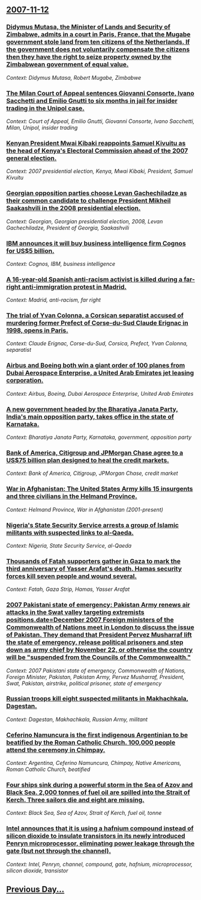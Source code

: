 ## [2007-11-12](/news/2007/11/12/index.md)

### [ Didymus Mutasa, the Minister of Lands and Security of Zimbabwe, admits in a court in Paris, France, that the Mugabe government stole land from ten citizens of the Netherlands. If the government does not voluntarily compensate the citizens then they have the right to seize property owned by the Zimbabwean government of equal value. ](/news/2007/11/12/didymus-mutasa-the-minister-of-lands-and-security-of-zimbabwe-admits-in-a-court-in-paris-france-that-the-mugabe-government-stole-land-f.md)
_Context: Didymus Mutasa, Robert Mugabe, Zimbabwe_

### [ The Milan Court of Appeal sentences Giovanni Consorte, Ivano Sacchetti and Emilio Gnutti to six months in jail for insider trading in the Unipol case. ](/news/2007/11/12/the-milan-court-of-appeal-sentences-giovanni-consorte-ivano-sacchetti-and-emilio-gnutti-to-six-months-in-jail-for-insider-trading-in-the-u.md)
_Context: Court of Appeal, Emilio Gnutti, Giovanni Consorte, Ivano Sacchetti, Milan, Unipol, insider trading_

### [ Kenyan President Mwai Kibaki reappoints Samuel Kivuitu as the head of Kenya's Electoral Commission ahead of the 2007 general election. ](/news/2007/11/12/kenyan-president-mwai-kibaki-reappoints-samuel-kivuitu-as-the-head-of-kenya-s-electoral-commission-ahead-of-the-2007-general-election.md)
_Context: 2007 presidential election, Kenya, Mwai Kibaki, President, Samuel Kivuitu_

### [ Georgian opposition parties choose Levan Gachechiladze as their common candidate to challenge President Mikheil Saakashvili in the 2008 presidential election. ](/news/2007/11/12/georgian-opposition-parties-choose-levan-gachechiladze-as-their-common-candidate-to-challenge-president-mikheil-saakashvili-in-the-2008-pre.md)
_Context: Georgian, Georgian presidential election, 2008, Levan Gachechiladze, President of Georgia, Saakashvili_

### [ IBM announces it will buy business intelligence firm Cognos for US$5 billion. ](/news/2007/11/12/ibm-announces-it-will-buy-business-intelligence-firm-cognos-for-us-5-billion.md)
_Context: Cognos, IBM, business intelligence_

### [ A 16-year-old Spanish anti-racism activist is killed during a far-right anti-immigration protest in Madrid. ](/news/2007/11/12/a-16-year-old-spanish-anti-racism-activist-is-killed-during-a-far-right-anti-immigration-protest-in-madrid.md)
_Context: Madrid, anti-racism, far right_

### [ The trial of Yvan Colonna, a Corsican separatist accused of murdering former Prefect of Corse-du-Sud Claude Erignac in 1998, opens in Paris. ](/news/2007/11/12/the-trial-of-yvan-colonna-a-corsican-separatist-accused-of-murdering-former-prefect-of-corse-du-sud-claude-arignac-in-1998-opens-in-pari.md)
_Context: Claude Erignac, Corse-du-Sud, Corsica, Prefect, Yvan Colonna, separatist_

### [ Airbus and Boeing both win a giant order of 100 planes from Dubai Aerospace Enterprise, a United Arab Emirates jet leasing corporation. ](/news/2007/11/12/airbus-and-boeing-both-win-a-giant-order-of-100-planes-from-dubai-aerospace-enterprise-a-united-arab-emirates-jet-leasing-corporation.md)
_Context: Airbus, Boeing, Dubai Aerospace Enterprise, United Arab Emirates_

### [ A new government headed by the Bharatiya Janata Party, India's main opposition party, takes office in the state of Karnataka. ](/news/2007/11/12/a-new-government-headed-by-the-bharatiya-janata-party-india-s-main-opposition-party-takes-office-in-the-state-of-karnataka.md)
_Context: Bharatiya Janata Party, Karnataka, government, opposition party_

### [ Bank of America, Citigroup and JPMorgan Chase agree to a US$75 billion plan designed to heal the credit markets. ](/news/2007/11/12/bank-of-america-citigroup-and-jpmorgan-chase-agree-to-a-us-75-billion-plan-designed-to-heal-the-credit-markets.md)
_Context: Bank of America, Citigroup, JPMorgan Chase, credit market_

### [ War in Afghanistan: The United States Army kills 15 insurgents and three civilians in the Helmand Province. ](/news/2007/11/12/war-in-afghanistan-the-united-states-army-kills-15-insurgents-and-three-civilians-in-the-helmand-province.md)
_Context: Helmand Province, War in Afghanistan (2001-present)_

### [ Nigeria's State Security Service arrests a group of Islamic militants with suspected links to al-Qaeda. ](/news/2007/11/12/nigeria-s-state-security-service-arrests-a-group-of-islamic-militants-with-suspected-links-to-al-qaeda.md)
_Context: Nigeria, State Security Service, al-Qaeda_

### [ Thousands of Fatah supporters gather in Gaza to mark the third anniversary of Yasser Arafat's death. Hamas security forces kill seven people and wound several. ](/news/2007/11/12/thousands-of-fatah-supporters-gather-in-gaza-to-mark-the-third-anniversary-of-yasser-arafat-s-death-hamas-security-forces-kill-seven-peopl.md)
_Context: Fatah, Gaza Strip, Hamas, Yasser Arafat_

### [ 2007 Pakistani state of emergency: Pakistan Army renews air attacks in the Swat valley targeting extremists positions.date=December 2007 Foreign ministers of the Commonwealth of Nations meet in London to discuss the issue of Pakistan. They demand that President Pervez Musharraf lift the state of emergency, release political prisoners and step down as army chief by November 22, or otherwise the country will be "suspended from the Councils of the Commonwealth." ](/news/2007/11/12/2007-pakistani-state-of-emergency-p-pakistan-army-renews-air-attacks-in-the-swat-valley-targeting-extremists-positions-date-december-2007p.md)
_Context: 2007 Pakistani state of emergency, Commonwealth of Nations, Foreign Minister, Pakistan, Pakistan Army, Pervez Musharraf, President, Swat, Pakistan, airstrike, political prisoner, state of emergency_

### [ Russian troops kill eight suspected militants in Makhachkala, Dagestan. ](/news/2007/11/12/russian-troops-kill-eight-suspected-militants-in-makhachkala-dagestan.md)
_Context: Dagestan, Makhachkala, Russian Army, militant_

### [ Ceferino Namuncura is the first indigenous Argentinian to be beatified by the Roman Catholic Church. 100,000 people attend the ceremony in Chimpay. ](/news/2007/11/12/ceferino-namuncura-is-the-first-indigenous-argentinian-to-be-beatified-by-the-roman-catholic-church-100-000-people-attend-the-ceremony-in.md)
_Context: Argentina, Ceferino Namuncura, Chimpay, Native Americans, Roman Catholic Church, beatified_

### [ Four ships sink during a powerful storm in the Sea of Azov and Black Sea. 2,000 tonnes of fuel oil are spilled into the Strait of Kerch. Three sailors die and eight are missing. ](/news/2007/11/12/four-ships-sink-during-a-powerful-storm-in-the-sea-of-azov-and-black-sea-2-000-tonnes-of-fuel-oil-are-spilled-into-the-strait-of-kerch-th.md)
_Context: Black Sea, Sea of Azov, Strait of Kerch, fuel oil, tonne_

### [ Intel announces that it is using a hafnium compound instead of silicon dioxide to insulate transistors in its newly introduced Penryn microprocessor, eliminating power leakage through the gate (but not through the channel). ](/news/2007/11/12/intel-announces-that-it-is-using-a-hafnium-compound-instead-of-silicon-dioxide-to-insulate-transistors-in-its-newly-introduced-penryn-micro.md)
_Context: Intel, Penryn, channel, compound, gate, hafnium, microprocessor, silicon dioxide, transistor_

## [Previous Day...](/news/2007/11/11/index.md)

